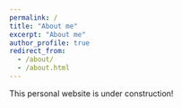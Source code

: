 ```yaml
---
permalink: /
title: "About me"
excerpt: "About me"
author_profile: true
redirect_from: 
  - /about/
  - /about.html
---
```


This personal website is under construction!
